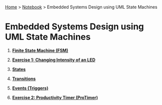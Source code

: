 <a href="../../">Home</a> > <a href="../notebook">Notebook</a> > Embedded Systems Design using UML State Machines

# Embedded Systems Design using UML State Machines



1. **<a href="./finite-state-machine">Finite State Machine (FSM)</a>**

1. **<a href="./exercise-1-chainging-intensity-of-an-led">Exercise 1: Changing Intensity of an LED</a>**

1. **<a href="./state">States</a>**

1. **<a href="./transitions">Transitions</a>**

1. **<a href="./events">Events (Triggers)</a>**

1. **<a href="./exercise-2-productivity-timer">Exercise 2: Productivity Timer (ProTimer)</a>**
